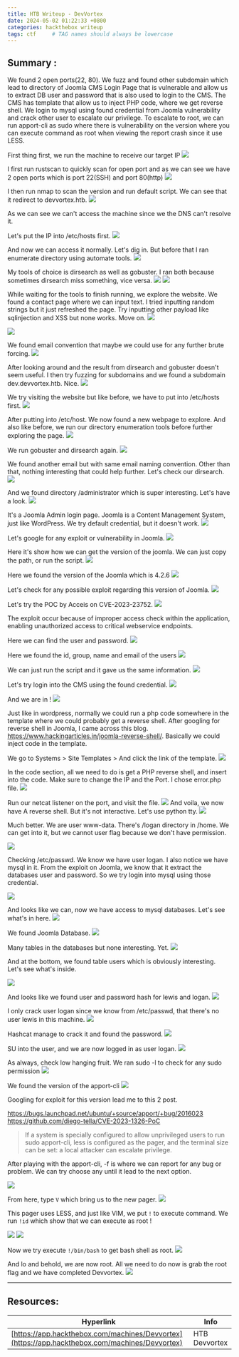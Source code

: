 ```yaml
---
title: HTB Writeup - DevVortex
date: 2024-05-02 01:22:33 +0800
categories: hackthebox writeup
tags: ctf     # TAG names should always be lowercase
---
```



## Summary :

We found 2 open ports(22, 80). We fuzz and found other subdomain which lead to directory of Joomla CMS Login Page that is vulnerable and allow us to extract DB user and password that is also used to login to the CMS. The CMS has template that allow us to inject PHP code, where we get reverse shell. We login to mysql using found credential from Joomla vulnerability and crack other user to escalate our privilege. To escalate to root, we can run apport-cli as sudo where there is vulnerability on the version where you can execute command as root when viewing the report crash since it use LESS.

First thing first, we run the machine to receive our target IP
![](/assets/devvortex/htb-devvortex-box.png)

I first run rustscan to quickly scan for open port and as we can see we have 2 open ports which is port 22(SSH) and port 80(http)
![](/assets/devvortex/htb-devvortex-box-rustscan.png)

I then run nmap to scan the version and run default script. We can see that it redirect to devvortex.htb.
![](/assets/devvortex/htb-devvortex-box-nmap.png)

As we can see we can't access the machine since we the DNS can't resolve it.

Let's put the IP into /etc/hosts first.
![](/assets/devvortex/htb-devvortex-box-etchosts.png)

And now we can access it normally. Let's dig in. But before that I ran enumerate directory using automate tools.
![](/assets/devvortex/htb-devvortex-box-web1.png)

My tools of choice is dirsearch as well as gobuster. I ran both because sometimes dirsearch miss something, vice versa.
![](/assets/devvortex/htb-devvortex-box-dirsearch.png)
![](/assets/devvortex/htb-devvortex-box-gobuster.png)

While waiting for the tools to finish running, we explore the website. We found a contact page where we can input text. I tried inputting random strings but it just refreshed the page. Try inputting other payload like sqlinjection and XSS but none works. Move on.
![](/assets/devvortex/htb-devvortex-box-contact.png)

![](/assets/devvortex/htb-devvortex-box-network.png)

We found email convention that maybe we could use for any further brute forcing.
![](/assets/devvortex/htb-devvortex-box-footer.png)

After looking around and the result from dirsearch and gobuster doesn't seem useful. I then try fuzzing for subdomains and we found a subdomain dev.devvortex.htb. Nice.
![](/assets/devvortex/htb-devvortex-box-ffuf.png)

We try visiting the website but like before, we have to put into /etc/hosts first.
![](/assets/devvortex/htb-devvortex-box-dev.png)

After putting into /etc/host. We now found a new webpage to explore. And also like before, we run our directory enumeration tools before further exploring the page.
![](/assets/devvortex/htb-devvortex-box-devhome.png)

We run gobuster and dirsearch again.
![](/assets/devvortex/htb-devvortex-box-gobuster2.png)

We found another email but with same email naming convention. Other than that, nothing interesting that could help further. Let's check our dirsearch.
![](/assets/devvortex/htb-devvortex-box-contact.png)

And we found directory /administrator which is super interesting. Let's have a look.
![](/assets/devvortex/htb-devvortex-box-dev-dirsearch.png)

It's a Joomla Admin login page. Joomla is a Content Management System, just like WordPress.
We try default credential, but it doesn't work.
![](/assets/devvortex/htb-devvortex-box-joomladefault.png)

Let's google for any exploit or vulnerability in Joomla.
![](/assets/devvortex/htb-devvortex-box-hacktricks-joomla.png)

Here it's show how we can get the version of the joomla. We can just copy the path, or run the script.
![](/assets/devvortex/htb-devvortex-box-joomlaversion.png)

Here we found the version of the Joomla which is 4.2.6
![](/assets/devvortex/htb-devvortex-box-joomlavers.png)

Let's check for any possible exploit regarding this version of Joomla.
![](/assets/devvortex/htb-devvortex-box-joomla-cve.png")

Let's try the POC by Acceis on CVE-2023-23752.
![](/assets/devvortex/htb-devvortex-box-acceis.png)

The exploit occur because of improper access check within the application, enabling unauthorized access to critical webservice endpoints.

Here we can find the user and password.
![](/assets/devvortex/htb-devvortex-box-joomlacred.png)

Here we found the id, group, name and email of the users
![](/assets/devvortex/htb-devvortex-box-joomlacred2.png)

We can just run the script and it gave us the same information.
![](/assets/devvortex/htb-devvortex-box-exploit.png)

Let's try login into the CMS using the found credential.
![](/assets/devvortex/htb-devvortex-box-adminlogin.png)

And we are in !
![](/assets/devvortex/htb-devvortex-box-joomlacms.png)

Just like in wordpress, normally we could run a php code somewhere in the template where we could probably get a reverse shell. After googling for reverse shell in Joomla, I came across this blog. https://www.hackingarticles.in/joomla-reverse-shell/. Basically we could inject code in the template.

We go to Systems \> Site Templates \> And click the link of the template.
![](/assets/devvortex/htb-devvortex-box-joomlathemes.png)

In the code section, all we need to do is get a PHP reverse shell, and insert into the code. Make sure to change the IP and the Port. I chose error.php file.
![](/assets/devvortex/htb-devvortex-box-phprevinject.png)

Run our netcat listener on the port, and visit the file.
![](/assets/devvortex/htb-devvortex-box-error.png)
And voila, we now have A reverse shell. But it's not interactive. Let's use python tty.
![](/assets/devvortex/htb-devvortex-box-revshell.png)

Much better. We are user www-data. There's /logan directory in /home. We can get into it, but we cannot user flag because we don't have permission.

![](/assets/devvortex/htb-devvortex-box-initial.png)

Checking /etc/passwd. We know we have user logan. I also notice we have mysql in it. From the exploit on Joomla, we know that it extract the databases user and password. So we try login into mysql using those credential.

![](/assets/devvortex/htb-devvortex-box-etc-passwd.png)

And looks like we can, now we have access to mysql databases. Let's see what's in here.
![](/assets/devvortex/htb-devvortex-box-mysql.png)

We found Joomla Database.
![](/assets/devvortex/htb-devvortex-box-databases.png)

Many tables in the databases but none interesting. Yet.
![](/assets/devvortex/htb-devvortex-box-tables1.png)

And at the bottom, we found table users which is obviously interesting. Let's see what's inside.

![](/assets/devvortex/htb-devvortex-box-tableuser.png)

And looks like we found user and password hash for lewis and logan.
![](/assets/devvortex/htb-devvortex-box-hashes.png)

I only crack user logan since we know from /etc/passwd, that there's no user lewis in this machine.
![](/assets/devvortex/htb-devvortex-box-hashcatlogan.png)

Hashcat manage to crack it and found the password.
![](/assets/devvortex/htb-devvortex-box-crackedlogan.png)

SU into the user, and we are now logged in as user logan.
![](/assets/devvortex/htb-devvortex-box-sulogan.png)

As always, check low hanging fruit. We ran sudo -l to check for any sudo permission
![](/assets/devvortex/htb-devvortex-box-sudol.png)

We found the version of the apport-cli
![](/assets/devvortex/htb-devvortex-box-apportver.png)

Googling for exploit for this version lead me to this 2 post.

https://bugs.launchpad.net/ubuntu/+source/apport/+bug/2016023
https://github.com/diego-tella/CVE-2023-1326-PoC

> If a system is specially configured to allow unprivileged users to run sudo apport-cli, less is configured as the pager, and the terminal size can be set: a local attacker can escalate privilege.

After playing with the apport-cli, -f is where we can report for any bug or problem. We can try choose any until it lead to the next option.

![](/assets/devvortex/htb-devvortex-box-apport1.png)

From here, type `V` which bring us to the new pager.
![](/assets/devvortex/htb-devvortex-box-apport2.png)

This pager uses LESS, and just like VIM, we put `!` to execute command. We run `!id` which show that we can execute as root !

![](/assets/devvortex/htb-devvortex-box-rootid.png)
![](/assets/devvortex/htb-devvortex-box-execroot.png)

Now we try execute `!/bin/bash` to get bash shell as root.
![](/assets/devvortex/htb-devvortex-box-binbash.png)

And lo and behold, we are now root. All we need to do now is grab the root flag and we have completed Devvortex.
![](/assets/devvortex/htb-devvortex-box-root.png)

------------------------------------------------------------------------

## Resources:

| Hyperlink                                     | Info          |
|-----------------------------------------------|---------------|
| [https://app.hackthebox.com/machines/Devvortex](https://app.hackthebox.com/machines/Devvortex) | HTB Devvortex |
